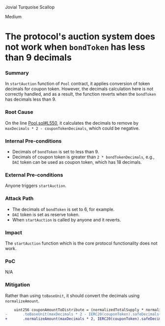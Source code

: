 Jovial Turquoise Scallop

Medium

# The protocol's auction system does not work when `bondToken` has less than 9 decimals

### Summary

In `startAuction` function of `Pool` contract, it applies conversion of token decimals for coupon token. However, the decimals calculation here is not correctly handled, and as a result, the function reverts when the `bondToken` has decimals less than 9.

### Root Cause

On the line [Pool.sol#L550](https://github.com/sherlock-audit/2024-12-plaza-finance/blob/main/plaza-evm/src/Pool.sol#L550), it calculates the decimals to remove by `maxDecimals * 2 - couponTokenDecimals`, which could be negative.

### Internal Pre-conditions

- Decimals of `bondToken` is set to less than 9.
- Decimals of coupon token is greater than `2 * bondTokenDecimals`, e.g., `DAI` token can be used as coupon token, which has 18 decimals.

### External Pre-conditions

Anyone triggers `startAuction`.

### Attack Path

- The decimals of `bondToken` is set to 6, for example.
- `DAI` token is set as reserve token.
- When `startAuction` is called by anyone and it reverts.

### Impact

The `startAuction` function which is the core protocol functionality does not work.

### PoC

N/A

### Mitigation

Rather than using `toBaseUnit`, it should convert the decimals using `normalizeAmount`.

```diff
    uint256 couponAmountToDistribute = (normalizedTotalSupply * normalizedShares)
-       .toBaseUnit(maxDecimals * 2 - IERC20(couponToken).safeDecimals());
+       .normalizeAmount(maxDecimals * 2, IERC20(couponToken).safeDecimals());
```
